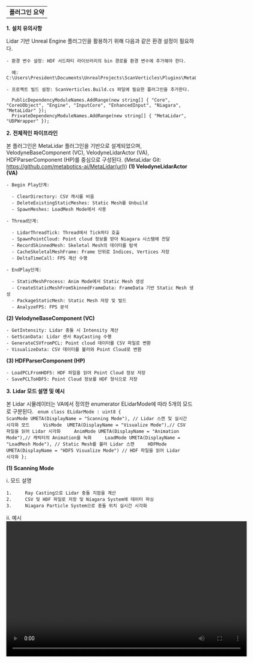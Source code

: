
|             |
| ----------- |
| **플러그인 요약** |

**1.** **설치 유의사항**

  Lidar 기반 Unreal Engine 플러그인을 활용하기 위해 다음과 같은 환경 설정이 필요하다.
    
    - 환경 변수 설정: HDF 서드파티 라이브러리의 bin 경로를 환경 변수에 추가해야 한다.
    
      예: C:\Users\President\Documents\UnrealProjects\ScanVerticles\Plugins\MetaLidar\Source\MetaLidar\ThirdParty\HDF5\1.14.6\bin
    
    - 프로젝트 빌드 설정: ScanVerticles.Build.cs 파일에 필요한 플러그인을 추가한다.
    
      PublicDependencyModuleNames.AddRange(new string[] { "Core", "CoreUObject", "Engine", "InputCore", "EnhancedInput", "Niagara", "MetaLidar" });
      PrivateDependencyModuleNames.AddRange(new string[] { "MetaLidar", "UDPWrapper" });

**2.** **전체적인 파이프라인**

본 플러그인은 MetaLidar 플러그인을 기반으로 설계되었으며, VelodyneBaseComponent (VC), VelodyneLidarActor (VA), HDFParserComponent (HP)를 중심으로 구성된다.
(MetaLidar Git: https://github.com/metabotics-ai/MetaLidar(url))
  **(1) VelodyneLidarActor (VA)**
  
    - Begin Play단계:
    
      - ClearDirectory: CSV 캐시를 비움
      - DeleteExistingStaticMeshes: Static Mesh를 Unbuild
      - SpawnMeshes: LoadMesh Mode에서 사용
    
    - Thread단계:
    
      - LidarThreadTick: Thread에서 Tick마다 호출
      - SpawnPointCloud: Point cloud 정보를 받아 Niagara 시스템에 전달
      - RecordSkinnedMesh: Skeletal Mesh의 데이터를 탐색
      - CacheSkeletalMeshFrame: Frame 단위로 Indices, Vertices 저장
      - DeltaTimeCall: FPS 계산 수행
    
    - EndPlay단계:
    
      - StaticMeshProcess: Anim Mode에서 Static Mesh 생성
      - CreateStaticMeshFromSkinnedFrameData: FrameData 기반 Static Mesh 생성
      - PackageStaticMesh: Static Mesh 저장 및 빌드
      - AnalyzeFPS: FPS 분석
  
  **(2) VelodyneBaseComponent (VC)**
  
    - GetIntensity: Lidar 충돌 시 Intensity 계산
    - GetScanData: Lidar 센서 RayCasting 수행
    - GenerateCSVfromPCL: Point cloud 데이터를 CSV 파일로 변환
    - VisualizeData: CSV 데이터를 불러와 Point Cloud로 변환
  
  **(3) HDFParserComponent (HP)**
  
    - LoadPCLFromHDF5: HDF 파일을 읽어 Point Cloud 정보 저장
    - SavePCLToHDF5: Point Cloud 정보를 HDF 형식으로 저장

**3.** **Lidar 모드 설명 및 예시**

본 Lidar 시뮬레이터는 VA에서 정의한 enumerator ELidarMode에 따라 5개의 모드로 구분된다.
<code>
    enum class ELidarMode : uint8
  {
      ScanMode UMETA(DisplayName = "Scanning Mode"), // Lidar 스캔 및 실시간 시각화 모드
      VisMode  UMETA(DisplayName = "Visualize Mode"),// CSV 파일을 읽어 Lidar 시각화
      AnimMode UMETA(DisplayName = "Animation Mode"),// 캐릭터의 Animation을 녹화
      LoadMode UMETA(DisplayName = "LoadMesh Mode"), // Static Mesh를 불러 Lidar 스캔
      HDFMode UMETA(DisplayName = "HDF5 Visualize Mode") // HDF 파일을 읽어 Lidar 시각화
  };
</code>

  **(1)  Scanning Mode**  <br/>
  
  i. 모드 설명

    1.     Ray Casting으로 Lidar 충돌 지점을 계산
    2.     CSV 및 HDF 파일로 저장 및 Niagara System에 데이터 파싱
    3.     Niagara Particle System으로 충돌 위치 실시간 시각화
    
  ii. 예시
<video width="640" height="360" controls>
<source src="ScanMode Video.mp4" type="video/mp4">
브라우저가 video 태그를 지원하지 않습니다.
</video>
